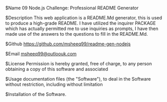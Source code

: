$Name  09 Node.js Challenge: Professional README Generator

$Description  This web application is a README.Md generator, this is used to produce a high-grade README. I have utilized the inquirer PACKAGE which has actually permitted me to use inquiries as prompts, I have then made use of the answers to the questions to fill in the README.Md.

$Github  https://github.com/msheeq99/readme-gen-nodejs

$Email  msheeq99@outloouk.com 

$License  Permission is hereby granted, free of charge, to any person obtaining a copy of this software and associated
 
$Usage  documentation files (the "Software"), to deal in the Software without restriction, including without limitation

$Installation of the Software.

